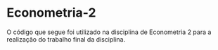 # Econometria-2

O código que segue foi utilizado na disciplina de Econometria 2 para a realização do trabalho final da disciplina.
